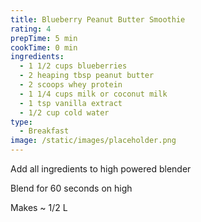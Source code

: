 ```yaml
---
title: Blueberry Peanut Butter Smoothie
rating: 4
prepTime: 5 min
cookTime: 0 min
ingredients:
  - 1 1/2 cups blueberries
  - 2 heaping tbsp peanut butter
  - 2 scoops whey protein
  - 1 1/4 cups milk or coconut milk
  - 1 tsp vanilla extract
  - 1/2 cup cold water
type:
  - Breakfast
image: /static/images/placeholder.png
---
```

Add all ingredients to high powered blender

Blend for 60 seconds on high

Makes ~ 1/2 L